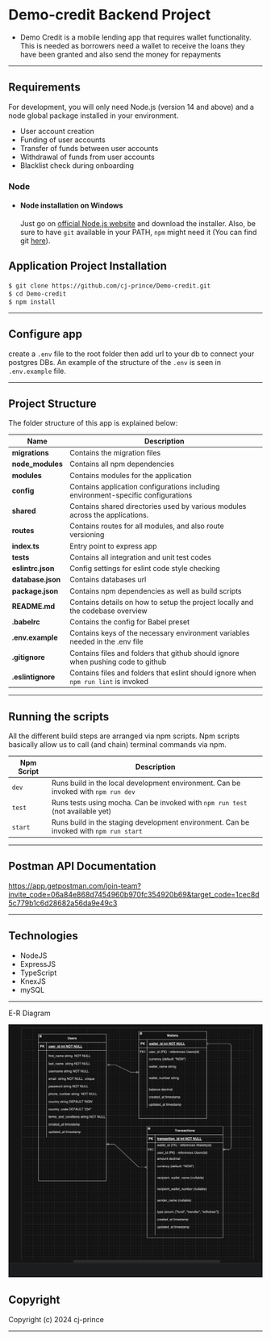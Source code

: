 # Demo-credit Backend Project

- Demo Credit is a mobile lending app that requires wallet functionality. This is needed as borrowers need a wallet to receive the loans they have been granted and also send the money for repayments

---

## Requirements

For development, you will only need Node.js (version 14 and above) and a node global package installed in your environment.

- User account creation
- Funding of user accounts
- Transfer of funds between user accounts
- Withdrawal of funds from user accounts
- Blacklist check during onboarding

### Node

- #### Node installation on Windows

    Just go on [official Node.js website](https://nodejs.org/) and download the installer.
    Also, be sure to have `git` available in your PATH, `npm` might need it (You can find git [here](https://git-scm.com/)).


## Application Project Installation

    $ git clone https://github.com/cj-prince/Demo-credit.git
    $ cd Demo-credit
    $ npm install

---

## Configure app

create a  `.env` file to the root folder then add url to your db to connect your postgres DBs. 
An example of the structure of the `.env` is seen in `.env.example` file.

---


## Project Structure
The folder structure of this app is explained below:

| Name | Description |
| ------------------------ | --------------------------------------------------------------------------------------------- |
| **migrations**           | Contains the migration files  |
| **node_modules**         | Contains all  npm dependencies     |
|     **modules**              | Contains modules for the application |
|     **config**           | Contains application configurations including environment-specific configurations 
|     **shared**              | Contains shared directories used by various modules across the applications.|
|     **routes**         | Contains routes for all modules, and also route versioning |
| **index.ts**             | Entry point to express app      |
| **tests**                | Contains all integration and unit test codes                         |
| **eslintrc.json**        | Config settings for eslint code style checking    |
| **database.json**        | Contains databases url            |
| **package.json**         | Contains npm dependencies as well as build scripts  |  
| **README.md**            | Contains details on how to setup the project locally and the codebase overview  | 
| **.babelrc**             | Contains the config for Babel preset | 
| **.env.example**         | Contains keys of the necessary environment variables needed in the .env file  |
| **.gitignore**           | Contains files and folders that github should ignore when pushing code to github  |
| **.eslintignore**        | Contains files and folders that eslint should ignore when `npm run lint` is invoked  |

---

## Running the scripts
All the different build steps are arranged via npm scripts.
Npm scripts basically allow us to call (and chain) terminal commands via npm.

| Npm Script                | Description                                                                                       |
| ------------------------- | ------------------------------------------------------------------------------------------------- |
| `dev`                     | Runs build in the local development environment. Can be invoked with `npm run dev` |
| `test`                    | Runs tests using mocha. Can be invoked with `npm run test`  (not available yet)      |
| `start`                   | Runs build in the staging development environment. Can be invoked with `npm run start`                      |

---
## Postman API Documentation
https://app.getpostman.com/join-team?invite_code=06a84e868d7454960b970fc354920b69&target_code=1cec8d5c779b1c6d28682a56da9e49c3
___

## Technologies

- NodeJS
- ExpressJS
- TypeScript
- KnexJS
- mySQL

---

E-R Diagram 

![alt text](demo.png)

## Copyright

Copyright (c) 2024 cj-prince

---

